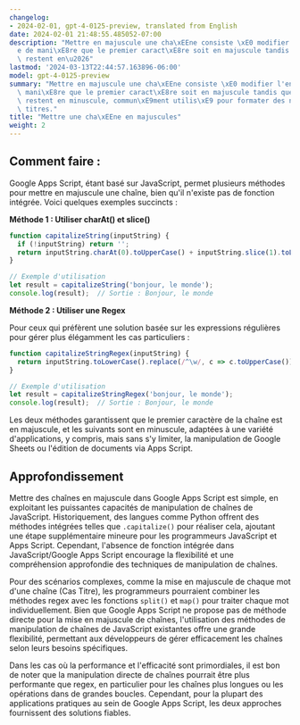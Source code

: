 ```yaml
---
changelog:
- 2024-02-01, gpt-4-0125-preview, translated from English
date: 2024-02-01 21:48:55.485052-07:00
description: "Mettre en majuscule une cha\xEEne consiste \xE0 modifier l'entr\xE9\
  e de mani\xE8re que le premier caract\xE8re soit en majuscule tandis que les suivants\
  \ restent en\u2026"
lastmod: '2024-03-13T22:44:57.163896-06:00'
model: gpt-4-0125-preview
summary: "Mettre en majuscule une cha\xEEne consiste \xE0 modifier l'entr\xE9e de\
  \ mani\xE8re que le premier caract\xE8re soit en majuscule tandis que les suivants\
  \ restent en minuscule, commun\xE9ment utilis\xE9 pour formater des noms ou des\
  \ titres."
title: "Mettre une cha\xEEne en majuscules"
weight: 2
---
```


## Comment faire :
Google Apps Script, étant basé sur JavaScript, permet plusieurs méthodes pour mettre en majuscule une chaîne, bien qu'il n'existe pas de fonction intégrée. Voici quelques exemples succincts :

**Méthode 1 : Utiliser charAt() et slice()**

```javascript
function capitalizeString(inputString) {
  if (!inputString) return '';
  return inputString.charAt(0).toUpperCase() + inputString.slice(1).toLowerCase();
}

// Exemple d'utilisation
let result = capitalizeString('bonjour, le monde');
console.log(result);  // Sortie : Bonjour, le monde
```

**Méthode 2 : Utiliser une Regex**

Pour ceux qui préfèrent une solution basée sur les expressions régulières pour gérer plus élégamment les cas particuliers :

```javascript
function capitalizeStringRegex(inputString) {
  return inputString.toLowerCase().replace(/^\w/, c => c.toUpperCase());
}

// Exemple d'utilisation
let result = capitalizeStringRegex('bonjour, le monde');
console.log(result);  // Sortie : Bonjour, le monde
```

Les deux méthodes garantissent que le premier caractère de la chaîne est en majuscule, et les suivants sont en minuscule, adaptées à une variété d'applications, y compris, mais sans s'y limiter, la manipulation de Google Sheets ou l'édition de documents via Apps Script.

## Approfondissement
Mettre des chaînes en majuscule dans Google Apps Script est simple, en exploitant les puissantes capacités de manipulation de chaînes de JavaScript. Historiquement, des langues comme Python offrent des méthodes intégrées telles que `.capitalize()` pour réaliser cela, ajoutant une étape supplémentaire mineure pour les programmeurs JavaScript et Apps Script. Cependant, l'absence de fonction intégrée dans JavaScript/Google Apps Script encourage la flexibilité et une compréhension approfondie des techniques de manipulation de chaînes.

Pour des scénarios complexes, comme la mise en majuscule de chaque mot d'une chaîne (Cas Titre), les programmeurs pourraient combiner les méthodes regex avec les fonctions `split()` et `map()` pour traiter chaque mot individuellement. Bien que Google Apps Script ne propose pas de méthode directe pour la mise en majuscule de chaînes, l'utilisation des méthodes de manipulation de chaînes de JavaScript existantes offre une grande flexibilité, permettant aux développeurs de gérer efficacement les chaînes selon leurs besoins spécifiques.

Dans les cas où la performance et l'efficacité sont primordiales, il est bon de noter que la manipulation directe de chaînes pourrait être plus performante que regex, en particulier pour les chaînes plus longues ou les opérations dans de grandes boucles. Cependant, pour la plupart des applications pratiques au sein de Google Apps Script, les deux approches fournissent des solutions fiables.
